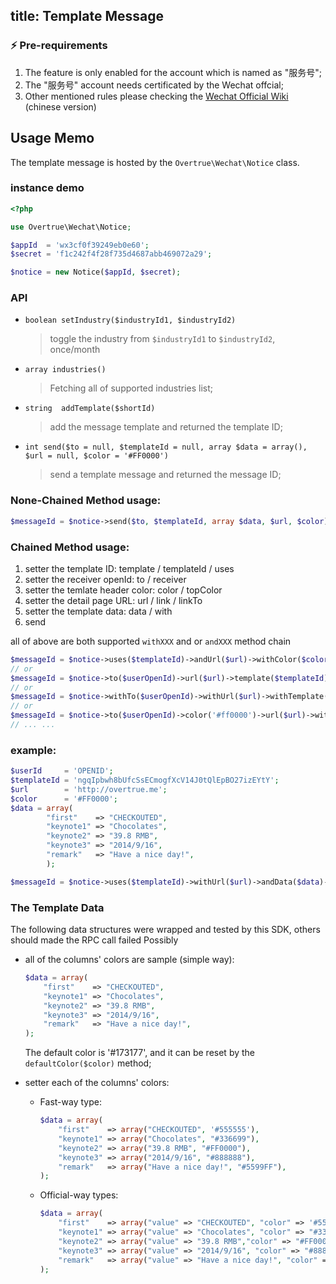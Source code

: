 title: Template Message
---

### :zap: Pre-requirements

1. The feature is only enabled for the account which is named as "服务号";
2. The "服务号" account needs certificated by the Wechat offcial;
3. Other mentioned rules please checking the [Wechat Official Wiki](http://mp.weixin.qq.com/wiki/17/304c1885ea66dbedf7dc170d84999a9d.html) (chinese version)

## Usage Memo

The template message is hosted by the `Overtrue\Wechat\Notice` class.

### instance demo

```php
<?php

use Overtrue\Wechat\Notice;

$appId  = 'wx3cf0f39249eb0e60';
$secret = 'f1c242f4f28f735d4687abb469072a29';

$notice = new Notice($appId, $secret);
```

### API

+ `boolean setIndustry($industryId1, $industryId2)`

  > toggle the industry from `$industryId1` to `$industryId2`, once/month
+ `array industries()`

  > Fetching all of supported industries list;
+ `string  addTemplate($shortId)`

  > add the message template and returned the template ID;
+ `int send($to = null, $templateId = null, array $data = array(), $url = null, $color = '#FF0000')`

  > send a template message and returned the message ID;

### None-Chained Method usage:

```php
$messageId = $notice->send($to, $templateId, array $data, $url, $color);
```


### Chained Method usage:

  1. setter the template ID: template / templateId / uses
  2. setter the receiver openId: to / receiver
  3. setter the temlate header color: color / topColor
  4. setter the detail page URL: url / link / linkTo
  5. setter the template data: data / with
  6. send

  all of above are both supported `withXXX` and or `andXXX` method chain

```php
$messageId = $notice->uses($templateId)->andUrl($url)->withColor($color)->data($data)->send();
// or
$messageId = $notice->to($userOpenId)->url($url)->template($templateId)->andData($data)->send();
// or
$messageId = $notice->withTo($userOpenId)->withUrl($url)->withTemplate($templateId)->withData($data)->send();
// or
$messageId = $notice->to($userOpenId)->color('#ff0000')->url($url)->withTemplateId($templateId)->send();
// ... ...
```

### example:

```php
$userId     = 'OPENID';
$templateId = 'ngqIpbwh8bUfcSsECmogfXcV14J0tQlEpBO27izEYtY';
$url        = 'http://overtrue.me';
$color      = '#FF0000';
$data = array(
        "first"    => "CHECKOUTED",
        "keynote1" => "Chocolates",
        "keynote2" => "39.8 RMB",
        "keynote3" => "2014/9/16",
        "remark"   => "Have a nice day!",
        );

$messageId = $notice->uses($templateId)->withUrl($url)->andData($data)->andReceiver($userId)->send();
```

### The Template Data

The following data structures were wrapped and tested by this SDK, others should made the RPC call failed Possibly

- all of the columns' colors are sample (simple way):

    ```php
    $data = array(
        "first"    => "CHECKOUTED",
        "keynote1" => "Chocolates",
        "keynote2" => "39.8 RMB",
        "keynote3" => "2014/9/16",
        "remark"   => "Have a nice day!",
    );
    ```
  The default color is '#173177', and it can be reset by the `defaultColor($color)` method;

- setter each of the columns' colors:

    + Fast-way type:

        ```php
        $data = array(
            "first"    => array("CHECKOUTED", '#555555'),
            "keynote1" => array("Chocolates", "#336699"),
            "keynote2" => array("39.8 RMB", "#FF0000"),
            "keynote3" => array("2014/9/16", "#888888"),
            "remark"   => array("Have a nice day!", "#5599FF"),
        );
        ```
    + Official-way types:

        ```php
        $data = array(
            "first"    => array("value" => "CHECKOUTED", "color" => '#555555'),
            "keynote1" => array("value" => "Chocolates", "color" => "#336699"),
            "keynote2" => array("value" => "39.8 RMB","color" => "#FF0000"),
            "keynote3" => array("value" => "2014/9/16", "color" => "#888888"),
            "remark"   => array("value" => "Have a nice day!", "color" => "#5599FF"),
        );
        ```
